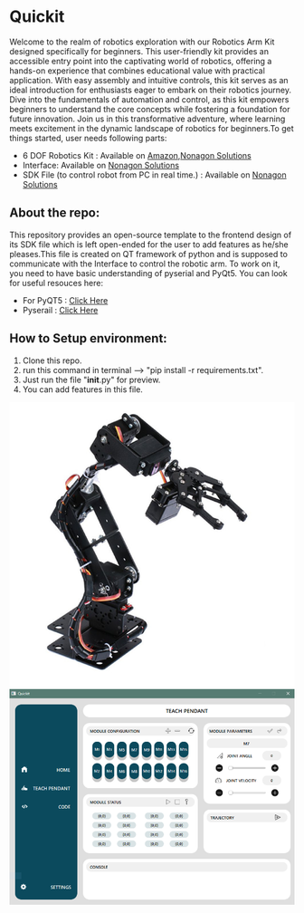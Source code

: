 # Quickit

Welcome to the realm of robotics exploration with our Robotics Arm Kit designed specifically for beginners. This user-friendly kit provides an accessible entry point into the captivating world of robotics, offering a hands-on experience that combines educational value with practical application. With easy assembly and intuitive controls, this kit serves as an ideal introduction for enthusiasts eager to embark on their robotics journey. Dive into the fundamentals of automation and control, as this kit empowers beginners to understand the core concepts while fostering a foundation for future innovation. Join us in this transformative adventure, where learning meets excitement in the dynamic landscape of robotics for beginners.To get things started, user needs following parts:

- 6 DOF Robotics Kit : Available on [Amazon](https://www.amazon.com/Aluminium-Mechanical-Robotic-Without-Arduino/dp/B092C9RJS3/ref=sr_1_1?crid=VHWTDITOEKZP&keywords=6+dof+robotic+arm&qid=1703581006&sprefix=6+dof+%2Caps%2C385&sr=8-1),[Nonagon Solutions](https://nonagonsol.com/)
- Interface: Available on [Nonagon Solutions](https://nonagonsol.com/)
- SDK File (to control robot from PC in real time.) : Available on [Nonagon Solutions](https://nonagonsol.com/)

## About the repo:
This repository provides an open-source template to the frontend design of its SDK file which is left open-ended for the user to add features as he/she pleases.This file is created on QT framework of python and is supposed to communicate with the Interface to control the robotic arm. To work on it, you need to have basic understanding of pyserial and PyQt5.
You can look for useful resouces here:

- For PyQT5 : [Click Here](https://www.tutorialspoint.com/pyqt5/index.htm#:~:text=PyQt5%20is%20the%20latest%20version,language%20and%20the%20Qt%20library.)
- Pyserail : [Click Here](https://pyserial.readthedocs.io/en/latest/)

## How to Setup environment:
1. Clone this repo.
2. run this command in terminal --> "pip install -r requirements.txt".
3. Just run the file "__init__.py" for preview.
4. You can add features in this file.

<img src='a07c87c59ba106ebc9127d11fe719af2.jpg'><img src='Quickit.PNG'>

